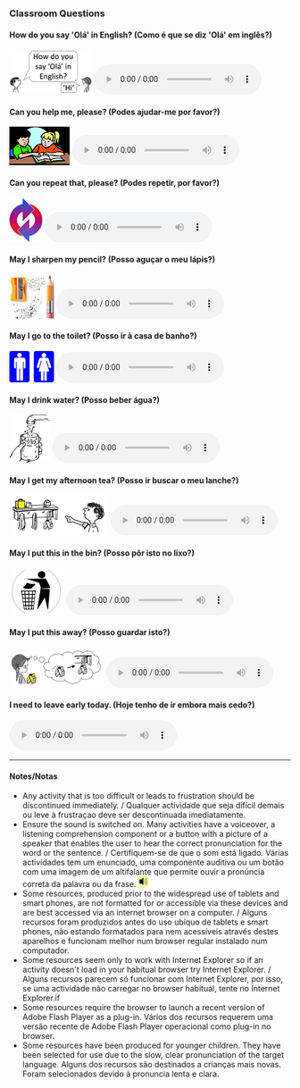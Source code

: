 ### Classroom Questions

#### How do you say 'Olá' in English? (Como é que se diz 'Olá' em inglês?)

![howsay](/images/how_say.PNG) <audio src="audio/how_do_you_say.mp3" controls preload></audio>

#### Can you help me, please? (Podes ajudar-me por favor?)

![help](/images/help.gif) <audio src="audio/can_you_help_me_please.mp3" controls preload></audio>

#### Can you repeat that, please? (Podes repetir, por favor?)

![repeat](/images/repeat.PNG) <audio src="audio/can_you_repeat_that_please.mp3" controls preload></audio>

#### May I sharpen my pencil? (Posso aguçar o meu lápis?)

![sharp](/images/sharp.PNG) <audio src="audio/may_i_sharpen.mp3" controls preload></audio>

#### May I go to the toilet? (Posso ir à casa de banho?)

![toilet](/images/toilet.png) <audio src="audio/may_i_go_to_the_toilet.mp3" controls preload></audio>

#### May I drink water? (Posso beber água?)

![h2o](/images/h2o.jpg) <audio src="audio/may_i_drink_water.mp3" controls preload></audio>

#### May I get my afternoon tea? (Posso ir buscar o meu lanche?)

![afttea](/images/afttea.PNG) <audio src="audio/may_i_get_my_afternoon_tea.mp3" controls preload></audio>

#### May I put this in the bin? (Posso pôr isto no lixo?)

![bin](/images/bin.PNG) <audio src="audio/may_i_put_this_in_the_bin.mp3" controls preload></audio>

#### May I put this away? (Posso guardar isto?)

![away](/images/away.PNG) <audio src="audio/may_i_put_this_away.mp3" controls preload></audio>

#### I need to leave early today. (Hoje tenho de ir embora mais cedo?) 

<audio src="audio/i_need_to_leave.mp3" controls preload></audio>

***

#### Notes/Notas
* Any activity that is too difficult or leads to frustration should be discontinued immediately. / Qualquer actividade que seja difícil demais ou leve à frustraçao deve ser descontinuada imediatamente.
* Ensure the sound is switched on. Many activities have a voiceover, a listening comprehension component or a button with a picture of a speaker that enables the user to hear the correct pronunciation for the word or the sentence. / Certifiquem-se de que o som está ligado. Várias actividades tem um enunciado, uma componente auditiva ou um botão com uma imagem de um altifalante que permite ouvir a pronúncia correta da palavra ou da frase. ![spkr2](/images/spkr2.PNG)
* Some resources, produced prior to the widespread use of tablets and smart phones, are not formatted for or accessible via these devices and are best accessed via an internet browser on a computer. / Alguns recursos foram produzidos antes do uso ubíquo de tablets e smart phones, não estando formatados para nem acessíveis através destes aparelhos e funcionam melhor num browser regular instalado num computador.
* Some resources seem only to work with Internet Explorer so if an activity doesn't load in your habitual browser try Internet Explorer. / Alguns recursos parecem só funcionar com Internet Explorer, por isso, se uma actividade não carregar no browser habitual, tente no Internet Explorer.if
* Some resources require the browser to launch a recent version of Adobe Flash Player as a plug-in. Vários dos recursos requerem uma versão recente de Adobe Flash Player operacional como plug-in no browser.
* Some resources have been produced for younger children. They have been selected for use due to the slow, clear pronunciation of the target language. Alguns dos recursos são destinados a crianças mais novas. Foram selecionados devido à pronuncia lenta e clara.
